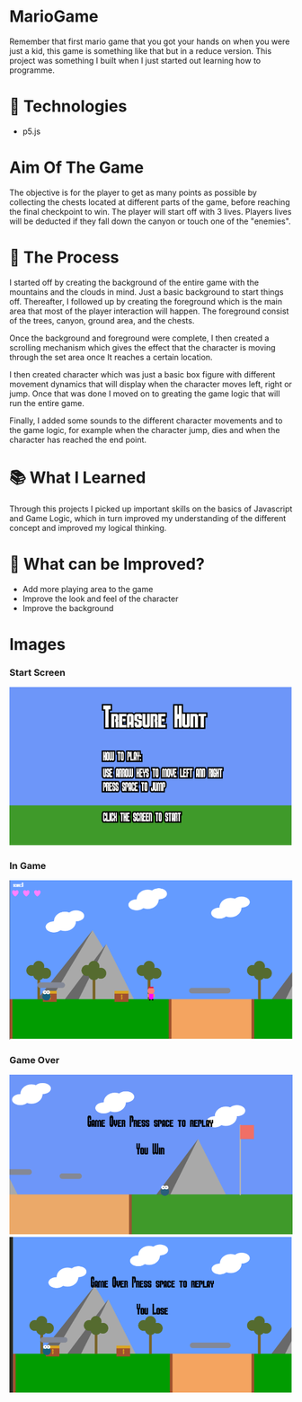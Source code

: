 # MarioGame
Remember that first mario game that you got your hands on when you were just a kid, this game is something like that but in a reduce version. This project was something I built when I just started out learning how to programme.

# :takeout_box: Technologies 
- p5.js

# Aim Of The Game
The objective is for the player to get as many points as possible by collecting the chests located at different parts of the game, before reaching the final checkpoint to win. The player will start off with 3 lives. Players lives will be deducted if they fall down the canyon or touch one of the "enemies".

# :hammer: The Process
I started off by creating the background of the entire game with the mountains and the clouds in mind. Just a basic background to start things off. Thereafter, I followed up by creating the foreground which is the main area that most of the player interaction will happen. The foreground consist of the trees, canyon, ground area, and the chests. 

Once the background and foreground were complete, I then created a scrolling mechanism which gives the effect that the character is moving through the set area once It reaches a certain location.

I then created character which was just a basic box figure with different movement dynamics that will display when the character moves left, right or jump. Once that was done I moved on to greating the game logic that will run the entire game.

Finally, I added some sounds to the different character movements and to the game logic, for example when the character jump, dies and when the character has reached the end point.

# :books: What I Learned
Through this projects I picked up important skills on the basics of Javascript and Game Logic, which in turn improved my understanding of the different concept and improved my logical thinking.

# :thought_balloon: What can be Improved?
- Add more playing area to the game
- Improve the look and feel of the character 
- Improve the background

# Images
### Start Screen 
![Start Screen](/game_final/assets/img1.png)
### In Game
![Game Display](/game_final/assets/img2.png)
### Game Over 
![Game Over Win](/game_final/assets/img3.png)
![Game Over Loss](/game_final/assets/img4.png)
